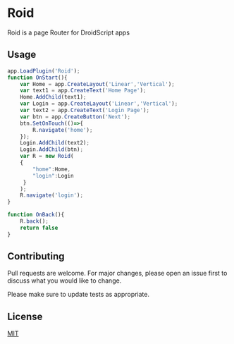 # Roid

Roid is a page Router for DroidScript apps

## Usage

```javascript
app.LoadPlugin('Roid');
function OnStart(){
    var Home = app.CreateLayout('Linear','Vertical');
    var text1 = app.CreateText('Home Page');
    Home.AddChild(text1);
    var Login = app.CreateLayout('Linear','Vertical');
    var text2 = app.CreateText('Login Page');
    var btn = app.CreateButton('Next');
    btn.SetOnTouch(()=>{
        R.navigate('home');
    });
    Login.AddChild(text2);
    Login.AddChild(btn);
    var R = new Roid(
    {
        "home":Home,
        "login":Login
     }
    );
    R.navigate('login');
}

function OnBack(){
    R.back();
    return false
}
```

## Contributing
Pull requests are welcome. For major changes, please open an issue first to discuss what you would like to change.

Please make sure to update tests as appropriate.

## License
[MIT](https://github.com/sheikh-haziq/Roid/blob/master/LICENSE)
